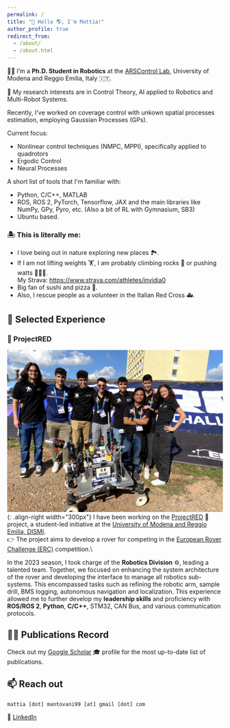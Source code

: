 ```yaml
---
permalink: /
title: "👋 Hello 🌎, I'm Mattia!"
author_profile: true
redirect_from: 
  - /about/
  - /about.html
---
```


🧑‍💻 I’m a **Ph.D. Student in Robotics** at the [ARSControl Lab](https://www.arscontrol.unimore.it/), University of Modena and Reggio Emilia, Italy 🇮🇹.

🔎 My research interests are in Control Theory, AI applied to Robotics and Multi-Robot Systems.

Recently, I've worked on coverage control with unkown spatial processes estimation, employing Gaussian Processes (GPs).

Current focus:
- Nonlinear control techniques (NMPC, MPPI), specifically applied to quadrotors
- Ergodic Control
- Neural Processes

A short list of tools that I'm familiar with:
- Python, C/C++, MATLAB
- ROS, ROS 2, PyTorch, Tensorflow, JAX and the main libraries like NumPy, GPy, Pyro, etc. (Also a bit of RL with Gymnasium, SB3)
- Ubuntu based.

### 🏝️ This is literally me: 
- I love being out in nature exploring new places 🏞️.
- If I am not lifting weights 🏋️, I am probably climbing rocks 🧗 or pushing watts 🏃‍♂️🚴.\
My Strava: https://www.strava.com/athletes/invidia0
- Big fan of sushi and pizza 🍕.
- Also, I rescue people as a volunteer in the Italian Red Cross 🚑.

🧳 Selected Experience
------

### 🤖 ProjectRED
![ProjectRED](/images/projectred.jpeg){: .align-right width="300px"}
I have been working on the [ProjectRED](https://www.projectred.it/) 🚀 project, a student-led initiative at the [University of Modena and Reggio Emilia, DISMI](https://www.dismi.unimore.it/it).\
👉 The project aims to develop a rover for competing in the [European Rover Challenge (ERC)](https://roverchallenge.eu/) competition.\

In the 2023 season, I took charge of the **Robotics Division** ⚙️, leading a talented team. Together, we focused on enhancing the system architecture of the rover and developing the interface to manage all robotics sub-systems. This encompassed tasks such as refining the robotic arm, sample drill, BMS logging, autonomous navigation and localization. This experience allowed me to further develop my **leadership skills** and proficiency with **ROS/ROS 2**, **Python**, **C/C++**, STM32, CAN Bus, and various communication protocols.

👨‍🔬 Publications Record
------

Check out my [Google Scholar](https://scholar.google.com/citations?user=8Q6Z9QoAAAAJ&hl=en) 🎓 profile for the most up-to-date list of publications.

📫 Reach out
------
```
mattia [dot] mantovani99 [at] gmail [dot] com
```
🔗 [LinkedIn](https://www.linkedin.com/in/mantovanim/)


